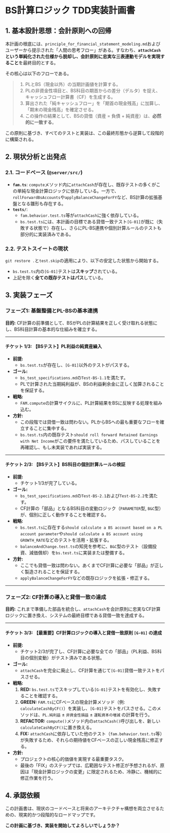 # BS計算ロジック TDD実装計画書

## 1. 基本設計思想：会計原則への回帰

本計画の根底には、`principle_for_financial_statement_modeling.md`およびユーザーから提示された「人間の思考フロー」がある。すなわち、**`attachCash`という単純化された仕様から脱却し、会計原則に忠実な三表連動モデルを実現すること**を最終目的とする。

その核心は以下のフローである。

> 1.  PLとBS（現金以外）の当期計画値を計算する。
> 2.  PLの非資金性項目と、BS科目の期首からの差分（デルタ）を捉え、キャッシュフロー計算書（CF）を生成する。
> 3.  算出された「純キャッシュフロー」を「期首の現金残高」に加算し、「期末の現金残高」を確定させる。
> 4.  この操作の結果として、BSの貸借（資産 = 負債 + 純資産）は、**必然的に一致する**。

この原則に基づき、すべてのテストと実装は、この最終形態から逆算して段階的に構築される。

## 2. 現状分析と出発点

### 2.1. コードベース (`@server/src/`)

- **`fam.ts`**: `compute`メソッド内に`attachCash`が存在し、既存テストの多くがこの単純な現金計算ロジックに依存している。一方で、`rollForwardBsAccounts`や`applyBalanceChangeForFY`など、BS計算の拡張基盤となる雛形も存在する。
- **`tests/`**:
  - `fam.behavior.test.ts`等が`attachCash`に強く依存している。
  - `bs.test.ts`には、本計画の目標である貸借一致テスト`[G-01]`が既に（失敗する状態で）存在し、さらにPL-BS連携や個別計算ルールのテストも部分的に実装済みである。

### 2.2. テストスイートの現状

`git restore .`と`test.skip`の適用により、以下の安定した状態から開始する。

- `bs.test.ts`内の`[G-01]`テストは**スキップ**されている。
- 上記を除く**全ての既存テストはパス**している。

## 3. 実装フェーズ

### フェーズ1: 基盤整備とPL-BSの基本連携

**目的:** CF計算の前準備として、BSがPLの計算結果を正しく受け取れる状態にし、BS科目計算の基本的な仕組みを確立する。

---

#### **チケット 1/3: 【BSテスト】PL利益の純資産繰入**

- **前提:**
  - `bs.test.ts`が存在し、`[G-01]`以外のテストがパスする。
- **ゴール:**
  - `bs_test_specifications.md`の`Test-BS-1.1`を満たす。
  - PLで計算された当期純利益が、BSの利益剰余金に正しく加算されることを保証する。
- **戦略:**
  - `FAM.compute`の計算サイクルに、PL計算結果をBSに反映する処理を組み込む。
- **方針:**
  - この段階では貸借一致は問わない。PLからBSへの最も重要なフローを確立することに集中する。
  - `bs.test.ts`内の既存テスト`should roll forward Retained Earnings with Net Income`がこの要件を満たしているため、パスしていることを再確認し、もし未実装であれば実装する。

---

#### **チケット 2/3: 【BSテスト】BS科目の個別計算ルールの検証**

- **前提:**
  - チケット1/3が完了している。
- **ゴール:**
  - `bs_test_specifications.md`の`Test-BS-2.1`および`Test-BS-2.2`を満たす。
  - CF計算の「部品」となるBS科目の変動ロジック（`PARAMETER`型, `B&C`型）が、個別に正しく動作することを確認する。
- **戦略:**
  - `bs.test.ts`に存在する`should calculate a BS account based on a PL account parameter`や`should calculate a BS account using GROWTH_RATE`などのテストを活用・拡張する。
  - `balanceAndChange.test.ts`の知見を参考に、`B&C`型のテスト（設備投資、減価償却）を`bs.test.ts`に実装または整備する。
- **方針:**
  - ここでも貸借一致は問わない。あくまでCF計算に必要な「部品」が正しく製造されることを保証する。
  - `applyBalanceChangeForFY`などの既存ロジックを拡張・修正する。

---

### フェーズ2: CF計算の導入と貸借一致の達成

**目的:** これまで準備した部品を統合し、`attachCash`を会計原則に忠実なCF計算ロジックに置き換え、システムの最終目標である貸借一致を達成する。

---

#### **チケット 3/3: 【最重要】CF計算ロジックの導入と貸借一致原則 `[G-01]` の達成**

- **前提:**
  - チケット2/3が完了し、CF計算に必要な全ての「部品」（PL利益、BS科目の個別変動）がテスト済みである状態。
- **ゴール:**
  - `attachCash`を完全に廃止し、CF計算を通じて`[G-01]`貸借一致テストをパスさせる。
- **戦略:**
  1.  **RED:** `bs.test.ts`でスキップしている`[G-01]`テストを有効化し、失敗することを確認する。
  2.  **GREEN:** `FAM.ts`にCFベースの現金計算メソッド（例: `calculateCashByCF()`）を実装し、`[G-01]`テストをパスさせる。このメソッドは、`PL.純利益` ± `非資金性損益` ± `運転資本の増減` の計算を行う。
  3.  **REFACTOR:** `compute()`メソッド内の`attachCash()`呼び出しを、新しい`calculateCashByCF()`に置き換える。
  4.  **FIX:** `attachCash`に依存していた他のテスト（`fam.behavior.test.ts`等）が失敗するため、それらの期待値をCFベースの正しい現金残高に修正する。
- **方針:**
  - プロジェクトの核心的価値を実現する最重要タスク。
  - 最後の「FIX」のステップでは、広範囲なテスト修正が予想されるが、原因は「現金計算ロジックの変更」に限定されるため、冷静に、機械的に修正作業を行う。

## 4. 承認依頼

この計画書は、現状のコードベースと将来のアーキテクチャ構想を両立させるための、現実的かつ段階的なロードマップです。

**この計画に基づき、実装を開始してよろしいでしょうか？**
